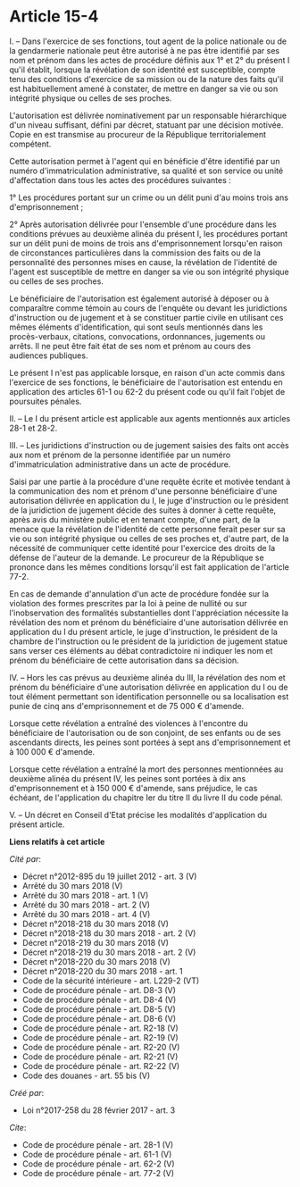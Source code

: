 # Article 15-4

I. – Dans l'exercice de ses fonctions, tout agent de la police nationale ou de la gendarmerie nationale peut être autorisé à
ne pas être identifié par ses nom et prénom dans les actes de procédure définis aux 1° et 2° du présent I qu'il établit,
lorsque la révélation de son identité est susceptible, compte tenu des conditions d'exercice de sa mission ou de la nature
des faits qu'il est habituellement amené à constater, de mettre en danger sa vie ou son intégrité physique ou celles de ses
proches. 

L'autorisation est délivrée nominativement par un responsable hiérarchique d'un niveau suffisant, défini par décret, statuant
par une décision motivée. Copie en est transmise au procureur de la République territorialement compétent. 

Cette autorisation permet à l'agent qui en bénéficie d'être identifié par un numéro d'immatriculation administrative, sa
qualité et son service ou unité d'affectation dans tous les actes des procédures suivantes : 

1° Les procédures portant sur un crime ou un délit puni d'au moins trois ans d'emprisonnement ; 

2° Après autorisation délivrée pour l'ensemble d'une procédure dans les conditions prévues au deuxième alinéa du présent I,
les procédures portant sur un délit puni de moins de trois ans d'emprisonnement lorsqu'en raison de circonstances
particulières dans la commission des faits ou de la personnalité des personnes mises en cause, la révélation de l'identité de
l'agent est susceptible de mettre en danger sa vie ou son intégrité physique ou celles de ses proches. 

Le bénéficiaire de l'autorisation est également autorisé à déposer ou à comparaître comme témoin au cours de l'enquête ou
devant les juridictions d'instruction ou de jugement et à se constituer partie civile en utilisant ces mêmes éléments
d'identification, qui sont seuls mentionnés dans les procès-verbaux, citations, convocations, ordonnances, jugements ou
arrêts. Il ne peut être fait état de ses nom et prénom au cours des audiences publiques. 

Le présent I n'est pas applicable lorsque, en raison d'un acte commis dans l'exercice de ses fonctions, le bénéficiaire de
l'autorisation est entendu en application des articles 61-1 ou 62-2 du présent code ou qu'il fait l'objet de poursuites
pénales. 

II. – Le I du présent article est applicable aux agents mentionnés aux articles 28-1 et 28-2. 

III. – Les juridictions d'instruction ou de jugement saisies des faits ont accès aux nom et prénom de la personne identifiée
par un numéro d'immatriculation administrative dans un acte de procédure. 

Saisi par une partie à la procédure d'une requête écrite et motivée tendant à la communication des nom et prénom d'une
personne bénéficiaire d'une autorisation délivrée en application du I, le juge d'instruction ou le président de la
juridiction de jugement décide des suites à donner à cette requête, après avis du ministère public et en tenant compte, d'une
part, de la menace que la révélation de l'identité de cette personne ferait peser sur sa vie ou son intégrité physique ou
celles de ses proches et, d'autre part, de la nécessité de communiquer cette identité pour l'exercice des droits de la
défense de l'auteur de la demande. Le procureur de la République se prononce dans les mêmes conditions lorsqu'il est fait
application de l'article 77-2. 

En cas de demande d'annulation d'un acte de procédure fondée sur la violation des formes prescrites par la loi à peine de
nullité ou sur l'inobservation des formalités substantielles dont l'appréciation nécessite la révélation des nom et prénom du
bénéficiaire d'une autorisation délivrée en application du I du présent article, le juge d'instruction, le président de la
chambre de l'instruction ou le président de la juridiction de jugement statue sans verser ces éléments au débat
contradictoire ni indiquer les nom et prénom du bénéficiaire de cette autorisation dans sa décision. 

IV. – Hors les cas prévus au deuxième alinéa du III, la révélation des nom et prénom du bénéficiaire d'une autorisation
délivrée en application du I ou de tout élément permettant son identification personnelle ou sa localisation est punie de
cinq ans d'emprisonnement et de 75 000 € d'amende. 

Lorsque cette révélation a entraîné des violences à l'encontre du bénéficiaire de l'autorisation ou de son conjoint, de ses
enfants ou de ses ascendants directs, les peines sont portées à sept ans d'emprisonnement et à 100 000 € d'amende. 

Lorsque cette révélation a entraîné la mort des personnes mentionnées au deuxième alinéa du présent IV, les peines sont
portées à dix ans d'emprisonnement et à 150 000 € d'amende, sans préjudice, le cas échéant, de l'application du chapitre Ier
du titre II du livre II du code pénal. 

V. – Un décret en Conseil d'Etat précise les modalités d'application du présent article.

**Liens relatifs à cet article**

_Cité par_:

  - Décret n°2012-895 du 19 juillet 2012 - art. 3 (V)
  - Arrêté du 30 mars 2018 (V)
  - Arrêté du 30 mars 2018 - art. 1 (V)
  - Arrêté du 30 mars 2018 - art. 2 (V)
  - Arrêté du 30 mars 2018 - art. 4 (V)
  - Décret n°2018-218 du 30 mars 2018 (V)
  - Décret n°2018-218 du 30 mars 2018 - art. 2 (V)
  - Décret n°2018-219 du 30 mars 2018 (V)
  - Décret n°2018-219 du 30 mars 2018 - art. 2 (V)
  - Décret n°2018-220 du 30 mars 2018 (V)
  - Décret n°2018-220 du 30 mars 2018 - art. 1
  - Code de la sécurité intérieure - art. L229-2 (VT)
  - Code de procédure pénale - art. D8-3 (V)
  - Code de procédure pénale - art. D8-4 (V)
  - Code de procédure pénale - art. D8-5 (V)
  - Code de procédure pénale - art. D8-6 (V)
  - Code de procédure pénale - art. R2-18 (V)
  - Code de procédure pénale - art. R2-19 (V)
  - Code de procédure pénale - art. R2-20 (V)
  - Code de procédure pénale - art. R2-21 (V)
  - Code de procédure pénale - art. R2-22 (V)
  - Code des douanes - art. 55 bis (V)

_Créé par_:

  - Loi n°2017-258 du 28 février 2017 - art. 3

_Cite_:

  - Code de procédure pénale - art. 28-1 (V)
  - Code de procédure pénale - art. 61-1 (V)
  - Code de procédure pénale - art. 62-2 (V)
  - Code de procédure pénale - art. 77-2 (V)

